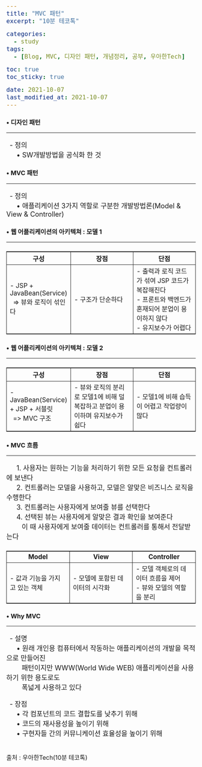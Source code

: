 ```yaml
---
title: "MVC 패턴"
excerpt: "10분 테코톡"

categories:
  - study
tags:
  - [Blog, MVC, 디자인 패턴, 개념정리, 공부, 우아한Tech]

toc: true
toc_sticky: true

date: 2021-10-07
last_modified_at: 2021-10-07
---
```


### • 디자인 패턴
<hr>
<p>
&ensp;- 정의<br>  
&emsp;&ensp;• SW개발방법을 공식화 한 것
</p>
  
### • MVC 패턴
<hr>
<p>
&ensp;- 정의<br>  
&emsp;&ensp;• 애플리케이션 3가지 역할로 구분한 개발방법론(Model & View & Controller)
</p>
  
### • 웹 어플리케이션의 아키텍쳐 : 모델 1
<hr>
<table>
<tr>
    <th>구성</th>
    <th>장점</th>
    <th>단점</th>
</tr>
<tr>
    <td width="33%">
	- JSP + JavaBean(Service)<br> 
	&ensp;=> 뷰와 로직이 섞인다
    </td>
    <td width="33%">
	- 구조가 단순하다
    </td>
    <td width="33%">
	- 출력과 로직 코드가 섞여 JSP 코드가 복잡해진다<br>
	- 프론트와 백엔드가 혼재되어 분업이 용이하지 않다<br>
	- 유지보수가 어렵다
    </td>
</tr>
</table>

### • 웹 어플리케이션의 아키텍쳐 : 모델 2
<hr>
<table>
<tr>
    <th>구성</th>
    <th>장점</th>
    <th>단점</th>
</tr>
<tr>
    <td width="33%">
	- JavaBean(Service) + JSP + 서블릿<br> 
	&ensp;=> MVC 구조
    </td>
    <td width="33%">
	- 뷰와 로직의 분리로 모델1에 비해 덜 복잡하고 분업이 용이하며 유지보수가 쉽다
    </td>
    <td width="33%">
	- 모델1에 비해 습득이 어렵고 작업량이 많다
    </td>
</tr>
</table>

### • MVC 흐름
<hr>
<p> 
&emsp;&ensp;1. 사용자는 원하는 기능을 처리하기 위한 모든 요청을 컨트롤러에 보낸다<br>
&emsp;&ensp;2. 컨트롤러는 모델을 사용하고, 모델은 알맞은 비즈니스 로직을 수행한다<br>
&emsp;&ensp;3. 컨트롤러는 사용자에게 보여줄 뷰를 선택한다<br>
&emsp;&ensp;4. 선택된 뷰는 사용자에게 알맞은 결과 확인을 보여준다<br> 
&emsp;&emsp;&nbsp;이 때 사용자에게 보여줄 데이터는 컨트롤러를 통해서 전달받는다
</p>
<table>
<tr>
    <th>Model</th>
    <th>View</th>
    <th>Controller</th>
</tr>
<tr>
    <td width="33%">
	- 값과 기능을 가지고 있는 객체
    </td>
    <td width="33%">
	- 모델에 포함된 데이터의 시각화
    </td>
    <td width="33%">
	- 모델 객체로의 데이터 흐름을 제어<br>
  - 뷰와 모델의 역할을 분리
    </td>
</tr>
</table>

### • Why MVC
<hr>
<p>
&ensp;- 설명<br>  
&emsp;&ensp;• 원래 개인용 컴퓨터에서 작동하는 애플리케이션의 개발을 목적으로 만들어진<br> 
&emsp;&ensp;&ensp;&nbsp;패턴이지만 WWW(World Wide WEB) 애플리케이션을 사용하기 위한 용도로도<br>
&emsp;&ensp;&ensp;&nbsp;폭넓게 사용하고 있다
</p>
<p>
&ensp;- 장점<br>  
&emsp;&ensp;• 각 컴포넌트의 코드 결합도를 낮추기 위해<br>
&emsp;&ensp;• 코드의 재사용성을 높이기 위해<br>
&emsp;&ensp;• 구현자들 간의 커뮤니케이션 효율성을 높이기 위해<br>
</p>
<p style="margin-bottom: -1px;">
<br>
<span>출처 : 우아한Tech(10분 테코톡)</span>
</p>
<style>
	p{
		font-size: 18px;
	}
	table{
		display: flex; justify-content: center;
	}
	th{
		text-align: center;	
	}
	th, td{
		border: 1px solid; font-size: 17px;
	}
	span{
		font-size: 16px;
	}
</style>
